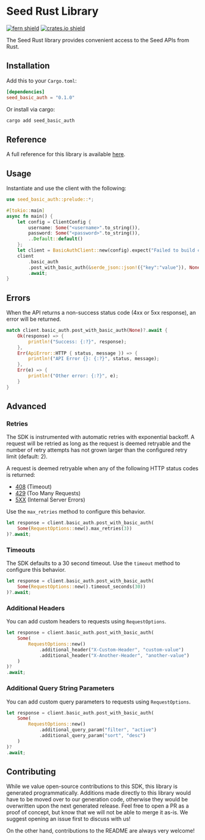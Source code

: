 # Seed Rust Library

[![fern shield](https://img.shields.io/badge/%F0%9F%8C%BF-Built%20with%20Fern-brightgreen)](https://buildwithfern.com?utm_source=github&utm_medium=github&utm_campaign=readme&utm_source=Seed%2FRust)
[![crates.io shield](https://img.shields.io/crates/v/seed_basic_auth)](https://crates.io/crates/seed_basic_auth)

The Seed Rust library provides convenient access to the Seed APIs from Rust.

## Installation

Add this to your `Cargo.toml`:

```toml
[dependencies]
seed_basic_auth = "0.1.0"
```

Or install via cargo:

```sh
cargo add seed_basic_auth
```

## Reference

A full reference for this library is available [here](./reference.md).

## Usage

Instantiate and use the client with the following:

```rust
use seed_basic_auth::prelude::*;

#[tokio::main]
async fn main() {
    let config = ClientConfig {
        username: Some("<username>".to_string()),
        password: Some("<password>".to_string()),
        ..Default::default()
    };
    let client = BasicAuthClient::new(config).expect("Failed to build client");
    client
        .basic_auth
        .post_with_basic_auth(&serde_json::json!({"key":"value"}), None)
        .await;
}
```

## Errors

When the API returns a non-success status code (4xx or 5xx response), an error will be returned.

```rust
match client.basic_auth.post_with_basic_auth(None)?.await {
    Ok(response) => {
        println!("Success: {:?}", response);
    },
    Err(ApiError::HTTP { status, message }) => {
        println!("API Error {}: {:?}", status, message);
    },
    Err(e) => {
        println!("Other error: {:?}", e);
    }
}
```

## Advanced

### Retries

The SDK is instrumented with automatic retries with exponential backoff. A request will be retried as long
as the request is deemed retryable and the number of retry attempts has not grown larger than the configured
retry limit (default: 2).

A request is deemed retryable when any of the following HTTP status codes is returned:

- [408](https://developer.mozilla.org/en-US/docs/Web/HTTP/Status/408) (Timeout)
- [429](https://developer.mozilla.org/en-US/docs/Web/HTTP/Status/429) (Too Many Requests)
- [5XX](https://developer.mozilla.org/en-US/docs/Web/HTTP/Status/500) (Internal Server Errors)

Use the `max_retries` method to configure this behavior.

```rust
let response = client.basic_auth.post_with_basic_auth(
    Some(RequestOptions::new().max_retries(3))
)?.await;
```

### Timeouts

The SDK defaults to a 30 second timeout. Use the `timeout` method to configure this behavior.

```rust
let response = client.basic_auth.post_with_basic_auth(
    Some(RequestOptions::new().timeout_seconds(30))
)?.await;
```

### Additional Headers

You can add custom headers to requests using `RequestOptions`.

```rust
let response = client.basic_auth.post_with_basic_auth(
    Some(
        RequestOptions::new()
            .additional_header("X-Custom-Header", "custom-value")
            .additional_header("X-Another-Header", "another-value")
    )
)?
.await;
```

### Additional Query String Parameters

You can add custom query parameters to requests using `RequestOptions`.

```rust
let response = client.basic_auth.post_with_basic_auth(
    Some(
        RequestOptions::new()
            .additional_query_param("filter", "active")
            .additional_query_param("sort", "desc")
    )
)?
.await;
```

## Contributing

While we value open-source contributions to this SDK, this library is generated programmatically.
Additions made directly to this library would have to be moved over to our generation code,
otherwise they would be overwritten upon the next generated release. Feel free to open a PR as
a proof of concept, but know that we will not be able to merge it as-is. We suggest opening
an issue first to discuss with us!

On the other hand, contributions to the README are always very welcome!